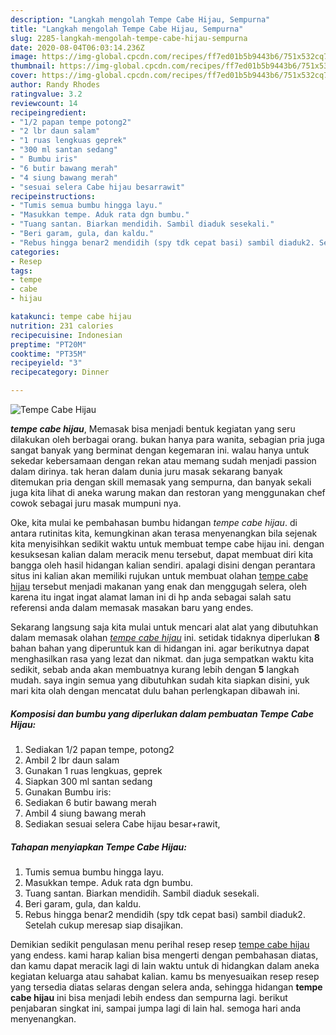 ```yaml
---
description: "Langkah mengolah Tempe Cabe Hijau, Sempurna"
title: "Langkah mengolah Tempe Cabe Hijau, Sempurna"
slug: 2285-langkah-mengolah-tempe-cabe-hijau-sempurna
date: 2020-08-04T06:03:14.236Z
image: https://img-global.cpcdn.com/recipes/ff7ed01b5b9443b6/751x532cq70/tempe-cabe-hijau-foto-resep-utama.jpg
thumbnail: https://img-global.cpcdn.com/recipes/ff7ed01b5b9443b6/751x532cq70/tempe-cabe-hijau-foto-resep-utama.jpg
cover: https://img-global.cpcdn.com/recipes/ff7ed01b5b9443b6/751x532cq70/tempe-cabe-hijau-foto-resep-utama.jpg
author: Randy Rhodes
ratingvalue: 3.2
reviewcount: 14
recipeingredient:
- "1/2 papan tempe potong2"
- "2 lbr daun salam"
- "1 ruas lengkuas geprek"
- "300 ml santan sedang"
- " Bumbu iris"
- "6 butir bawang merah"
- "4 siung bawang merah"
- "sesuai selera Cabe hijau besarrawit"
recipeinstructions:
- "Tumis semua bumbu hingga layu."
- "Masukkan tempe. Aduk rata dgn bumbu."
- "Tuang santan. Biarkan mendidih. Sambil diaduk sesekali."
- "Beri garam, gula, dan kaldu."
- "Rebus hingga benar2 mendidih (spy tdk cepat basi) sambil diaduk2. Setelah cukup meresap siap disajikan."
categories:
- Resep
tags:
- tempe
- cabe
- hijau

katakunci: tempe cabe hijau 
nutrition: 231 calories
recipecuisine: Indonesian
preptime: "PT20M"
cooktime: "PT35M"
recipeyield: "3"
recipecategory: Dinner

---
```



![Tempe Cabe Hijau](https://img-global.cpcdn.com/recipes/ff7ed01b5b9443b6/751x532cq70/tempe-cabe-hijau-foto-resep-utama.jpg)

<b><i>tempe cabe hijau</i></b>, Memasak bisa menjadi bentuk kegiatan yang seru dilakukan oleh berbagai orang. bukan hanya para wanita, sebagian pria juga sangat banyak yang berminat dengan kegemaran ini. walau hanya untuk sekedar kebersamaan dengan rekan atau memang sudah menjadi passion dalam dirinya. tak heran dalam dunia juru masak sekarang banyak ditemukan pria dengan skill memasak yang sempurna, dan banyak sekali juga kita lihat di aneka warung makan dan restoran yang menggunakan chef cowok sebagai juru masak mumpuni nya.



Oke, kita mulai ke pembahasan bumbu hidangan <i>tempe cabe hijau</i>. di antara rutinitas kita, kemungkinan akan terasa menyenangkan bila sejenak kita menyisihkan sedikit waktu untuk membuat tempe cabe hijau ini. dengan kesuksesan kalian dalam meracik menu tersebut, dapat membuat diri kita bangga oleh hasil hidangan kalian sendiri. apalagi disini dengan perantara situs ini kalian akan memiliki rujukan untuk membuat olahan <u>tempe cabe hijau</u> tersebut menjadi makanan yang enak dan menggugah selera, oleh karena itu ingat ingat alamat laman ini di hp anda sebagai salah satu referensi anda dalam memasak masakan baru yang endes.


Sekarang langsung saja kita mulai untuk mencari alat alat yang dibutuhkan dalam memasak olahan <u><i>tempe cabe hijau</i></u> ini. setidak tidaknya diperlukan <b>8</b> bahan bahan yang diperuntuk kan di hidangan ini. agar berikutnya dapat menghasilkan rasa yang lezat dan nikmat. dan juga sempatkan waktu kita sedikit, sebab anda akan membuatnya kurang lebih dengan <b>5</b> langkah mudah. saya ingin semua yang dibutuhkan sudah kita siapkan disini, yuk mari kita olah dengan mencatat dulu bahan perlengkapan dibawah ini.

<!--inarticleads1-->

##### Komposisi dan bumbu yang diperlukan dalam pembuatan Tempe Cabe Hijau:

1. Sediakan 1/2 papan tempe, potong2
1. Ambil 2 lbr daun salam
1. Gunakan 1 ruas lengkuas, geprek
1. Siapkan 300 ml santan sedang
1. Gunakan  Bumbu iris:
1. Sediakan 6 butir bawang merah
1. Ambil 4 siung bawang merah
1. Sediakan sesuai selera Cabe hijau besar+rawit,




<!--inarticleads2-->

##### Tahapan menyiapkan Tempe Cabe Hijau:

1. Tumis semua bumbu hingga layu.
1. Masukkan tempe. Aduk rata dgn bumbu.
1. Tuang santan. Biarkan mendidih. Sambil diaduk sesekali.
1. Beri garam, gula, dan kaldu.
1. Rebus hingga benar2 mendidih (spy tdk cepat basi) sambil diaduk2. Setelah cukup meresap siap disajikan.




Demikian sedikit pengulasan menu perihal resep resep <u>tempe cabe hijau</u> yang endess. kami harap kalian bisa mengerti dengan pembahasan diatas, dan kamu dapat meracik lagi di lain waktu untuk di hidangkan dalam aneka kegiatan keluarga atau sahabat kalian. kamu bs menyesuaikan resep resep yang tersedia diatas selaras dengan selera anda, sehingga hidangan <b>tempe cabe hijau</b> ini bisa menjadi lebih endess dan sempurna lagi. berikut penjabaran singkat ini, sampai jumpa lagi di lain hal. semoga hari anda menyenangkan.
